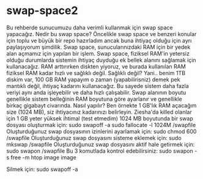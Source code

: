 # swap-space2
Bu rehberde sunucumuzu daha verimli kullanmak için swap space yapacağız.
Nedir bu swap space?
Öncelikle swap space ve benzeri konular için toplu ve büyük bir repo hazırladım ancak buna ihtiyaç olduğu için ayrı paylaşıyorum şimdilik.
Swap space, sunucularınızdaki RAM için bir yedek alan açmamız için yapılan bir işlem. Swap space, fiziksel RAM'in yetersiz olduğu durumlarda sistemin ihtiyaç duyduğu ek bellek alanını sağlamak için kullanacağız. RAM arttırırken diskten yiyoruz, ve burada kullanılan RAM fiziksel RAM kadar hızlı ve sağlıklı değil.
Sağlıklı değil? Yani.. benim 1TB diskim var, 100 GB RAM yapayım o zaman (yapabilirisniz) demek pek mantıklı değil, ihtiyaç kadarını kullanacağız.
Bu sayede sistem daha fazla veriyi aynı anda işleyebilir ve daha hızlı çalışabilir. Swap alanının boyutu genellikle sistem belleğinin RAM boyutuna göre ayarlanır ve genellikle birkaç gigabayt civarında.
Nasıl yapılır?
Ben örnekte 1 GB'lık RAM açacağım size (1024 MB), siz ihtiyacınız kadarınızı belirleyin.
Ziesha'da killed olanlar için 1 GB yeter yüksek ihtimal (test etmedim)
1024 MB boyutunda bir swap dosyası oluşturmak için:
sudo swapoff -a
sudo fallocate -l 1024M /swapfile
Oluşturduğunuz swap dosyasının izinlerini ayarlamak için:
sudo chmod 600 /swapfile
Oluşturduğunuz swap dosyasını sisteme eklemek için:
sudo mkswap /swapfile
Oluşturduğunuz swap dosyasını aktif hale getirmek için:
sudo swapon /swapfile
Bu 3 komutlada kontrol edebilirsiniz:
sudo swapon -s
free -m
htop
image image

Silmek için:
sudo swapoff -a
